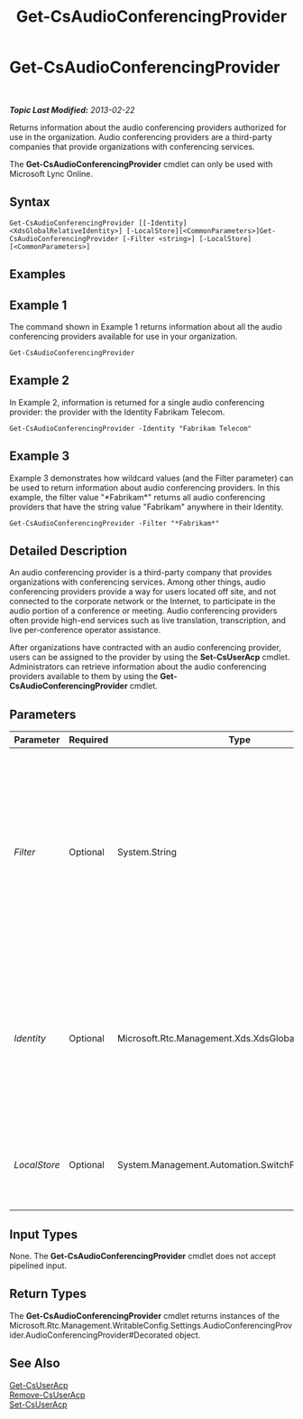 ﻿---
title: Get-CsAudioConferencingProvider
TOCTitle: Get-CsAudioConferencingProvider
ms:assetid: 4632e9d0-aa87-459f-ad7e-27125c11da5b
ms:mtpsurl: https://technet.microsoft.com/en-us/library/JJ994030(v=OCS.15)
ms:contentKeyID: 51803939
ms.date: 07/23/2014
mtps_version: v=OCS.15
---

<div data-xmlns="http://www.w3.org/1999/xhtml">

<div class="topic" data-xmlns="http://www.w3.org/1999/xhtml" data-msxsl="urn:schemas-microsoft-com:xslt" data-cs="http://msdn.microsoft.com/en-us/">

<div data-asp="http://msdn2.microsoft.com/asp">

# Get-CsAudioConferencingProvider

</div>

<div id="mainSection">

<div id="mainBody">

<span> </span>

_**Topic Last Modified:** 2013-02-22_

Returns information about the audio conferencing providers authorized for use in the organization. Audio conferencing providers are a third-party companies that provide organizations with conferencing services.

The **Get-CsAudioConferencingProvider** cmdlet can only be used with Microsoft Lync Online.

<div>

## Syntax

    Get-CsAudioConferencingProvider [[-Identity] <XdsGlobalRelativeIdentity>] [-LocalStore][<CommonParameters>]Get-CsAudioConferencingProvider [-Filter <string>] [-LocalStore] [<CommonParameters>]

</div>

<span id="Examples"></span>

<div>

## Examples

<div>

## Example 1

The command shown in Example 1 returns information about all the audio conferencing providers available for use in your organization.

    Get-CsAudioConferencingProvider

</div>

<div>

## Example 2

In Example 2, information is returned for a single audio conferencing provider: the provider with the Identity Fabrikam Telecom.

    Get-CsAudioConferencingProvider -Identity "Fabrikam Telecom"

</div>

<div>

## Example 3

Example 3 demonstrates how wildcard values (and the Filter parameter) can be used to return information about audio conferencing providers. In this example, the filter value "\*Fabrikam\*" returns all audio conferencing providers that have the string value "Fabrikam" anywhere in their Identity.

    Get-CsAudioConferencingProvider -Filter "*Fabrikam*"

</div>

</div>

<span id="DetailedDescription"></span>

<div>

## Detailed Description

An audio conferencing provider is a third-party company that provides organizations with conferencing services. Among other things, audio conferencing providers provide a way for users located off site, and not connected to the corporate network or the Internet, to participate in the audio portion of a conference or meeting. Audio conferencing providers often provide high-end services such as live translation, transcription, and live per-conference operator assistance.

After organizations have contracted with an audio conferencing provider, users can be assigned to the provider by using the **Set-CsUserAcp** cmdlet. Administrators can retrieve information about the audio conferencing providers available to them by using the **Get-CsAudioConferencingProvider** cmdlet.

</div>

<div>

## Parameters


<table>
<colgroup>
<col style="width: 25%" />
<col style="width: 25%" />
<col style="width: 25%" />
<col style="width: 25%" />
</colgroup>
<thead>
<tr class="header">
<th>Parameter</th>
<th>Required</th>
<th>Type</th>
<th>Description</th>
</tr>
</thead>
<tbody>
<tr class="odd">
<td><p><em>Filter</em></p></td>
<td><p>Optional</p></td>
<td><p>System.String</p></td>
<td><p>Enables you to use wildcard characters when indicating the audio conferencing provider (or providers) to be returned. For example, this syntax returns information about all the audio conferencing providers that have the string value &quot;fabrikam&quot; somewhere in their Identity:</p>
<p>-Filter &quot;*fabrikam*&quot;</p>
<p>Note that you cannot use the Filter parameter and the Identity parameters in the same command.</p></td>
</tr>
<tr class="even">
<td><p><em>Identity</em></p></td>
<td><p>Optional</p></td>
<td><p>Microsoft.Rtc.Management.Xds.XdsGlobalRelativeIdentity</p></td>
<td><p>Unique identifier for the audio conferencing provider to be returned. For example:</p>
<p>-Identity &quot;Fabrikam Telecom&quot;</p>
<p>If neither the Identity parameter nor the Filter parameter are included in a command then the <strong>Get-CsAudioConferencingProvider</strong> cmdlet returns information for all the available providers.</p></td>
</tr>
<tr class="odd">
<td><p><em>LocalStore</em></p></td>
<td><p>Optional</p></td>
<td><p>System.Management.Automation.SwitchParameter</p></td>
<td><p>Retrieves the audio conferencing provider data from the local replica of the Central Management store rather than from the Central Management store itself.</p></td>
</tr>
</tbody>
</table>


</div>

<span id="InputTypes"></span>

<div>

## Input Types

None. The **Get-CsAudioConferencingProvider** cmdlet does not accept pipelined input.

</div>

<span id="ReturnTypes"></span>

<div>

## Return Types

The **Get-CsAudioConferencingProvider** cmdlet returns instances of the Microsoft.Rtc.Management.WritableConfig.Settings.AudioConferencingProvider.AudioConferencingProvider\#Decorated object.

</div>

<div>

## See Also


[Get-CsUserAcp](get-csuseracp.md)  
[Remove-CsUserAcp](remove-csuseracp.md)  
[Set-CsUserAcp](set-csuseracp.md)  
  

</div>

</div>

<span> </span>

</div>

</div>

</div>

